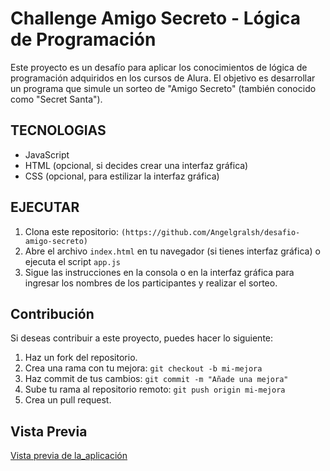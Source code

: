 # Challenge Amigo Secreto - Lógica de Programación
Este proyecto es un desafío para aplicar los conocimientos de lógica de programación adquiridos en los cursos de Alura. El objetivo es desarrollar un programa que simule un sorteo de "Amigo Secreto" (también conocido como "Secret Santa").

## TECNOLOGIAS
*    JavaScript
*   HTML (opcional, si decides crear una interfaz gráfica)
*   CSS (opcional, para estilizar la interfaz gráfica)

  ## EJECUTAR
  1.  Clona este repositorio: `(https://github.com/Angelgralsh/desafio-amigo-secreto)`
2.  Abre el archivo `index.html` en tu navegador (si tienes interfaz gráfica) o ejecuta el script `app.js` 
3.  Sigue las instrucciones en la consola o en la interfaz gráfica para ingresar los nombres de los participantes y realizar el sorteo.

## Contribución

Si deseas contribuir a este proyecto, puedes hacer lo siguiente:

1.  Haz un fork del repositorio.
2.  Crea una rama con tu mejora: `git checkout -b mi-mejora`
3.  Haz commit de tus cambios: `git commit -m "Añade una mejora"`
4.  Sube tu rama al repositorio remoto: `git push origin mi-mejora`
5.  Crea un pull request.

   ## Vista Previa

   [Vista previa de la_aplicación](https://angelgralsh.github.io/desafio-amigo-secreto/)
